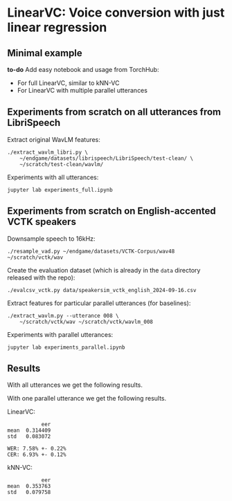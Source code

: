 # LinearVC: Voice conversion with just linear regression


## Minimal example

**to-do** Add easy notebook and usage from TorchHub:

- For full LinearVC, similar to kNN-VC
- For LinearVC with multiple parallel utterances


## Experiments from scratch on all utterances from LibriSpeech

Extract original WavLM features:

    ./extract_wavlm_libri.py \
        ~/endgame/datasets/librispeech/LibriSpeech/test-clean/ \
        ~/scratch/test-clean/wavlm/

Experiments with all utterances:

    jupyter lab experiments_full.ipynb


## Experiments from scratch on English-accented VCTK speakers

Downsample speech to 16kHz:

    ./resample_vad.py ~/endgame/datasets/VCTK-Corpus/wav48 ~/scratch/vctk/wav

Create the evaluation dataset (which is already in the `data` directory released
with the repo):

    ./evalcsv_vctk.py data/speakersim_vctk_english_2024-09-16.csv

Extract features for particular parallel utterances (for baselines):

    ./extract_wavlm.py --utterance 008 \
        ~/scratch/vctk/wav ~/scratch/vctk/wavlm_008

Experiments with parallel utterances:

    jupyter lab experiments_parallel.ipynb


## Results

With all utterances we get the following results.



With one parallel utterance we get the following results.

LinearVC:

               eer
    mean  0.314409
    std   0.083072

    WER: 7.58% +- 0.22%
    CER: 6.93% +- 0.12%

kNN-VC:

               eer
    mean  0.353763
    std   0.079758


